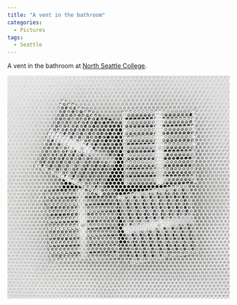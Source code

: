 ```yaml
---
title: "A vent in the bathroom"
categories:
  - Pictures
tags:
  - Seattle
---
```


A vent in the bathroom at [North Seattle College](https://en.wikipedia.org/wiki/North_Seattle_College).

![A stylized image of a vent in the ceiling of the bathroom. Some ductwork can be found behind the grating of the vent.](/assets/images/2018/2018-11-02-a-vent-in-the-bathroom.jpg)